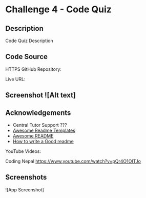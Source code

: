 
# Challenge 4 - Code Quiz

## Description

Code Quiz Description

## Code Source 

HTTPS GitHub Repository: 

Live URL: 

## Screenshot ![Alt text]

## Acknowledgements
- Central Tutor Support ???
 - [Awesome Readme Templates](https://awesomeopensource.com/project/elangosundar/awesome-README-templates)
 - [Awesome README](https://github.com/matiassingers/awesome-readme)
 - [How to write a Good readme](https://bulldogjob.com/news/449-how-to-write-a-good-readme-for-your-github-project)

YouTube Videos:

Coding Nepal
https://www.youtube.com/watch?v=pQr4O1OITJo
## Screenshots

![App Screenshot]
